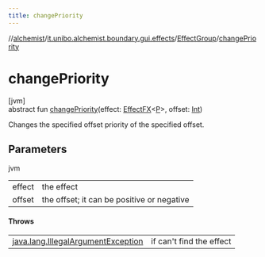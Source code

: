 ```yaml
---
title: changePriority
---
```

//[alchemist](../../../index.html)/[it.unibo.alchemist.boundary.gui.effects](../index.html)/[EffectGroup](index.html)/[changePriority](change-priority.html)



# changePriority



[jvm]\
abstract fun [changePriority](change-priority.html)(effect: [EffectFX](../-effect-f-x/index.html)<[P](../../it.unibo.alchemist.boundary.gui.effects.json/-effect-serializer/effect-from-file.html)>, offset: [Int](https://kotlinlang.org/api/latest/jvm/stdlib/kotlin/-int/index.html))



Changes the specified offset priority of the specified offset.



## Parameters


jvm

| | |
|---|---|
| effect | the effect |
| offset | the offset; it can be positive or negative |



#### Throws


| | |
|---|---|
| [java.lang.IllegalArgumentException](https://docs.oracle.com/javase/8/docs/api/java/lang/IllegalArgumentException.html) | if can't find the effect |



